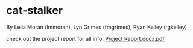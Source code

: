 # cat-stalker

By Leila Moran (lmmoran), Lyn Grimes (fmgrimes), Ryan Kelley (rgkelley)

check out the project report for all info: [Project Report.docx.pdf](https://github.com/cat-stalker-ros/blob/main/Project%20Report.docx.pdf)
